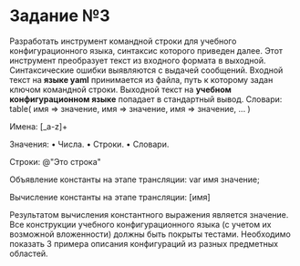 # Задание №3
Разработать инструмент командной строки для учебного конфигурационного языка, синтаксис которого приведен далее. Этот инструмент преобразует текст из входного формата в выходной. Синтаксические ошибки выявляются с выдачей сообщений.
Входной текст на **языке yaml** принимается из файла, путь к которому задан ключом командной строки. Выходной текст на **учебном конфигурационном языке** попадает в стандартный вывод.
Словари:
table(
 имя => значение,
 имя => значение,
 имя => значение,
 ...
)

Имена:
[_a-z]+

Значения:
• Числа.
• Строки.
• Словари.

Строки:
@"Это строка"

Объявление константы на этапе трансляции:
var имя значение;

Вычисление константы на этапе трансляции:
[имя]

Результатом вычисления константного выражения является значение.
Все конструкции учебного конфигурационного языка (с учетом их возможной вложенности) должны быть покрыты тестами. Необходимо показать 3 примера описания конфигураций из разных предметных областей.
